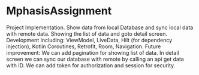 # MphasisAssignment
Project Implementation. 
Show data from local Database and sync local data with remote data.
Showing the list of data and goto detail screen.
Development Including:
ViewModel,
LiveData,
Hilt (for dependency injection),
Kotlin Coroutines,
Retrofit,
Room,
Navigation.
Future improvement:
We can add pagination for showing list of data.
In detail screen we can sync our database with remote by calling an api get data with ID.
We can add token for authorization and session for security.
